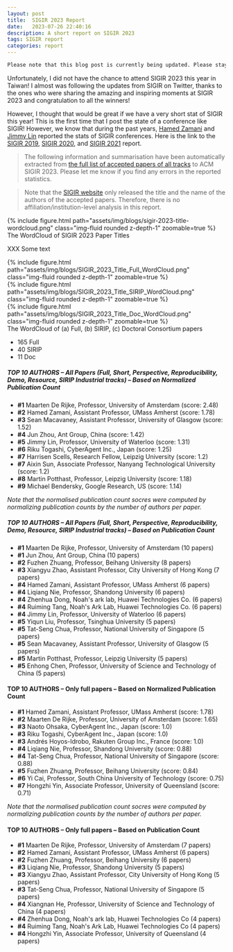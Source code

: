 ```yaml
---
layout: post
title:  SIGIR 2023 Report
date:   2023-07-26 22:40:16
description: A short report on SIGIR 2023
tags: SIGIR report
categories: report
---
```


```diff
Please note that this blog post is currently being updated. Please stay tuned for the latest updates.
```

Unfortunately, I did not have the chance to attend SIGIR 2023 this year in Taiwan! I almost was following the updates from SIGIR on Twitter, thanks to the ones who were sharing the amazing and inspiring moments at SIGIR 2023 and congratulation to all the winners!

However, I thought that would be great if we have a very short stat of SIGIR this year! This is the first time that I post the state of a conference like SIGIR! However, we know that during the past years, <a href="#" target="_blank">Hamed Zamani</a> and <a href="#" target="_blank">Jimmy Lin</a> reported the stats of SIGIR conferences. Here is the link to the <a href="#" target="_blank">SIGIR 2019</a>, <a href="#" target="_blank">SIGIR 2020</a>, and <a href="#" target="_blank">SIGIR 2021</a> report.

> The following information and summarisation have been automatically extracted from <a href="#" target="_blank">the full list of accepted papers of all tracks</a> to ACM SIGIR 2023. Please let me know if you find any errors in the reported statistics.

<blockquote>
    Note that the <a href="#" target="_blank">SIGIR website</a> only released the title and the name of the authors of the accepted papers. Therefore, there is no affiliation/institution-level analysis in this report.
</blockquote>

<div class="row mt-6">
    <div class="col-sm mt-6 mt-md-0">
        {% include figure.html path="assets/img/blogs/sigir-2023-title-wordcloud.png" class="img-fluid rounded z-depth-1" zoomable=true %}
    </div>
</div>
<div class="caption">
    The WordCloud of SIGIR 2023 Paper Titles
</div>

XXX Some text

<div class="row mt-3">
    <div class="col-sm mt-3 mt-md-0">
        {% include figure.html path="assets/img/blogs/SIGIR_2023_Title_Full_WordCloud.png" class="img-fluid rounded z-depth-1" zoomable=true %}
    </div>
    <div class="col-sm mt-3 mt-md-0">
        {% include figure.html path="assets/img/blogs/SIGIR_2023_Title_SIRIP_WordCloud.png" class="img-fluid rounded z-depth-1" zoomable=true %}
    </div>
    <div class="col-sm mt-3 mt-md-0">
        {% include figure.html path="assets/img/blogs/SIGIR_2023_Title_Doc_WordCloud.png" class="img-fluid rounded z-depth-1" zoomable=true %}
    </div>
</div>
<div class="caption">
    The WordCloud of (a) Full, (b) SIRIP, (c) Doctoral Consortium papers
</div>

- 165 Full
- 40 SIRIP
- 11 Doc

##### TOP 10 AUTHORS – All Papers (Full, Short, Perspective, Reproducibility, Demo, Resource, SIRIP Industrial tracks) – Based on Normalized Publication Count

- **#1** Maarten De Rijke, Professor, University of Amsterdam (score: 2.48)
- **#2** Hamed Zamani, Assistant Professor, UMass Amherst (score: 1.78)
- **#3** Sean Macavaney, Assistant Professor, University of Glasgow (score: 1.52)
- **#4** Jun Zhou, Ant Group, China (score: 1.42)
- **#5** Jimmy Lin, Professor, University of Waterloo (score: 1.31)
- **#6** Riku Togashi, CyberAgent Inc., Japan (score: 1.25)
- **#7** Harrisen Scells, Research Fellow, Leipzig University (score: 1.2)
- **#7** Aixin Sun, Associate Professor, Nanyang Technological University (score: 1.2)
- **#8** Martin Potthast, Professor, Leipzig University (score: 1.18)
- **#9** Michael Bendersky, Google Research, US (score: 1.14)

_Note that the normalised publication count socres were computed by normalizing publication counts by the number of authors per paper._

##### TOP 10 AUTHORS – All Papers (Full, Short, Perspective, Reproducibility, Demo, Resource, SIRIP Industrial tracks) – Based on Publication Count

- **#1** Maarten De Rijke, Professor, University of Amsterdam (10 papers)
- **#1** Jun Zhou, Ant Group, China (10 papers)
- **#2** Fuzhen Zhuang, Professor, Beihang University (8 papers)
- **#3** Xiangyu Zhao, Assistant Professor, City University of Hong Kong (7 papers)
- **#4** Hamed Zamani, Assistant Professor, UMass Amherst (6 papers)
- **#4** Liqiang Nie, Professor, Shandong University (6 papers)
- **#4** Zhenhua Dong, Noah's ark lab, Huawei Technologies Co. (6 papers)
- **#4** Ruiming Tang, Noah's Ark Lab, Huawei Technologies Co. (6 papers)
- **#4** Jimmy Lin, Professor, University of Waterloo (6 papers)
- **#5** Yiqun Liu, Professor, Tsinghua University (5 papers)
- **#5** Tat-Seng Chua, Professor, National University of Singapore (5 papers)
- **#5** Sean Macavaney, Assistant Professor, University of Glasgow (5 papers)
- **#5** Martin Potthast, Professor, Leipzig University (5 papers)
- **#5** Enhong Chen, Professor, University of Science and Technology of China (5 papers)


#### TOP 10 AUTHORS – Only full papers – Based on Normalized Publication Count

- **#1** Hamed Zamani, Assistant Professor, UMass Amherst (score: 1.78)
- **#2** Maarten De Rijke, Professor, University of Amsterdam (score: 1.65)
- **#3** Naoto Ohsaka, CyberAgent Inc., Japan (score: 1.0)
- **#3** Riku Togashi, CyberAgent Inc., Japan (score: 1.0)
- **#3** Andrés Hoyos-Idrobo, Rakuten Group Inc., France (score: 1.0)
- **#4** Liqiang Nie, Professor, Shandong University (score: 0.88)
- **#4** Tat-Seng Chua, Professor, National University of Singapore (score: 0.88)
- **#5** Fuzhen Zhuang, Professor, Beihang University (score: 0.84)
- **#6** Yi Cai, Professor, South China University of Technology (score: 0.75)
- **#7** Hongzhi Yin, Associate Professor, University of Queensland (score: 0.71)

_Note that the normalised publication count socres were computed by normalizing publication counts by the number of authors per paper._


#### TOP 10 AUTHORS – Only full papers – Based on Publication Count

- **#1** Maarten De Rijke, Professor, University of Amsterdam (7 papers)
- **#2** Hamed Zamani, Assistant Professor, UMass Amherst (6 papers)
- **#2** Fuzhen Zhuang, Professor, Beihang University (6 papers)
- **#3** Liqiang Nie, Professor, Shandong University (5 papers)
- **#3** Xiangyu Zhao, Assistant Professor, City University of Hong Kong (5 papers)
- **#3** Tat-Seng Chua, Professor, National University of Singapore (5 papers)
- **#4** Xiangnan He, Professor, University of Science and Technology of China (4 papers)
- **#4** Zhenhua Dong, Noah's ark lab, Huawei Technologies Co (4 papers)
- **#4** Ruiming Tang, Noah's Ark Lab, Huawei Technologies Co (4 papers)
- **#4** Hongzhi Yin, Associate Professor, University of Queensland (4 papers)